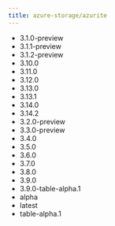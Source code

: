```yaml
---
title: azure-storage/azurite
---
```

- 3.1.0-preview
- 3.1.1-preview
- 3.1.2-preview
- 3.10.0
- 3.11.0
- 3.12.0
- 3.13.0
- 3.13.1
- 3.14.0
- 3.14.2
- 3.2.0-preview
- 3.3.0-preview
- 3.4.0
- 3.5.0
- 3.6.0
- 3.7.0
- 3.8.0
- 3.9.0
- 3.9.0-table-alpha.1
- alpha
- latest
- table-alpha.1
